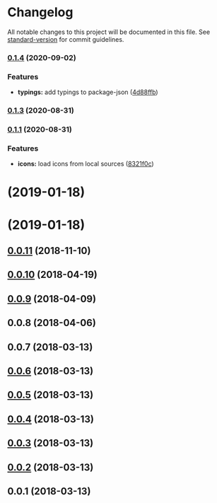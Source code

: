 # Changelog

All notable changes to this project will be documented in this file. See [standard-version](https://github.com/conventional-changelog/standard-version) for commit guidelines.

### [0.1.4](https://github.com/zeraton-de/nuxt-leaflet/compare/v0.1.3...v0.1.4) (2020-09-02)


### Features

* **typings:** add typings to package-json ([4d88ffb](https://github.com/zeraton-de/nuxt-leaflet/commit/4d88ffb98f26bec010f9a90a290bd33f785d639a))

### [0.1.3](https://github.com/zeraton-de/nuxt-leaflet/compare/v0.1.1...v0.1.3) (2020-08-31)

### [0.1.1](https://github.com/zeraton-de/nuxt-leaflet/compare/v0.0.19...v0.1.1) (2020-08-31)


### Features

* **icons:** load icons from local sources ([8321f0c](https://github.com/zeraton-de/nuxt-leaflet/commit/8321f0c328abf5a43a74ea7a951904cc1779a87d))

<a name=""></a>
# [](https://github.com/schlunsen/nuxt-leaflet/compare/v0.0.11...v) (2019-01-18)



<a name=""></a>
# [](https://github.com/schlunsen/nuxt-leaflet/compare/v0.0.11...v) (2019-01-18)



<a name="0.0.11"></a>
## [0.0.11](https://github.com/schlunsen/nuxt-leaflet/compare/v0.0.10...v0.0.11) (2018-11-10)



<a name="0.0.10"></a>
## [0.0.10](https://github.com/schlunsen/nuxt-leaflet/compare/v0.0.9...v0.0.10) (2018-04-19)



<a name="0.0.9"></a>
## [0.0.9](https://github.com/schlunsen/nuxt-leaflet/compare/v0.0.8...v0.0.9) (2018-04-09)



<a name="0.0.8"></a>
## 0.0.8 (2018-04-06)



<a name="0.0.7"></a>
## 0.0.7 (2018-03-13)



<a name="0.0.6"></a>
## [0.0.6](https://github.com/schlunsen/nuxt-leaflet/compare/v0.0.5...v0.0.6) (2018-03-13)



<a name="0.0.5"></a>
## [0.0.5](https://github.com/schlunsen/nuxt-leaflet/compare/v0.0.4...v0.0.5) (2018-03-13)



<a name="0.0.4"></a>
## [0.0.4](https://github.com/schlunsen/nuxt-leaflet/compare/v0.0.3...v0.0.4) (2018-03-13)



<a name="0.0.3"></a>
## [0.0.3](https://github.com/schlunsen/nuxt-leaflet/compare/v0.0.2...v0.0.3) (2018-03-13)



<a name="0.0.2"></a>
## [0.0.2](https://github.com/schlunsen/nuxt-leaflet/compare/v0.0.1...v0.0.2) (2018-03-13)



<a name="0.0.1"></a>
## 0.0.1 (2018-03-13)
